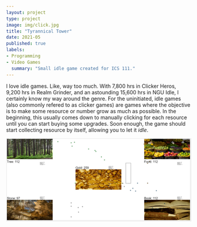 ```yaml
---
layout: project
type: project
image: img/click.jpg
title: "Tyrannical Tower"
date: 2021-05
published: true
labels:
- Programming
- Video Games
  summary: "Small idle game created for ICS 111."
---
```


I love idle games. Like, way too much. With 7,800 hrs in Clicker Heros, 9,200 hrs in Realm Grinder, and an astounding 15,600 hrs in NGU Idle, I certainly know my way around the genre. For the uninitiated, idle games (also commonly refered to as clicker games) are games where the objective is to make some resource or number grow as much as possible. In the beginning, this usually comes down to manually clicking for each resource until you can start buying some upgrades. Soon enough, the game should start collecting resource by itself, allowing you to let it *idle*.

<img class="img-fluid" src="../img/tower_game.png">
